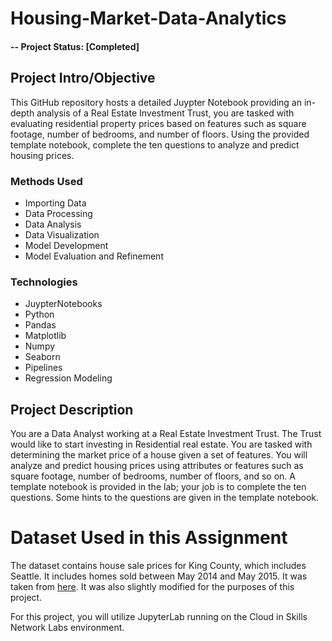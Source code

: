 # Housing-Market-Data-Analytics
#### -- Project Status: [Completed]

## Project Intro/Objective
This GitHub repository hosts a detailed Juypter Notebook providing an in-depth analysis of a Real Estate Investment Trust, you are tasked with evaluating residential property prices based on features such as square footage, number of bedrooms, and number of floors. Using the provided template notebook, complete the ten questions to analyze and predict housing prices.

### Methods Used
* Importing Data
* Data Processing
* Data Analysis
* Data Visualization
* Model Development 
* Model Evaluation and Refinement

### Technologies
* JuypterNotebooks
* Python
* Pandas
* Matplotlib
* Numpy
* Seaborn
* Pipelines
* Regression Modeling


## Project Description
You are a Data Analyst working at a Real Estate Investment Trust. The Trust would like to start investing in Residential real estate. You are tasked with determining the market price of a house given a set of features. 
You will analyze and predict housing prices using attributes or features such as square footage, number of bedrooms, number of floors, and so on. A template notebook is provided in the lab; your job is to complete the ten questions. 
Some hints to the questions are given in the template notebook. 

# Dataset Used in this Assignment
The dataset contains house sale prices for King County, which includes Seattle. It includes homes sold between May 2014 and May 2015. It was taken from 
[here](https://www.kaggle.com/harlfoxem/housesalesprediction?utm_medium=Exinfluencer&utm_source=Exinfluencer&utm_content=000026UJ&utm_term=10006555&utm_id=NA-SkillsNetwork-wwwcourseraorg-SkillsNetworkCoursesIBMDeveloperSkillsNetworkDA0101ENSkillsNetwork20235326-2022-01-01).
It was also slightly modified for the purposes of this project. 

For this project, you will utilize JupyterLab running on the Cloud in Skills Network Labs environment. 
